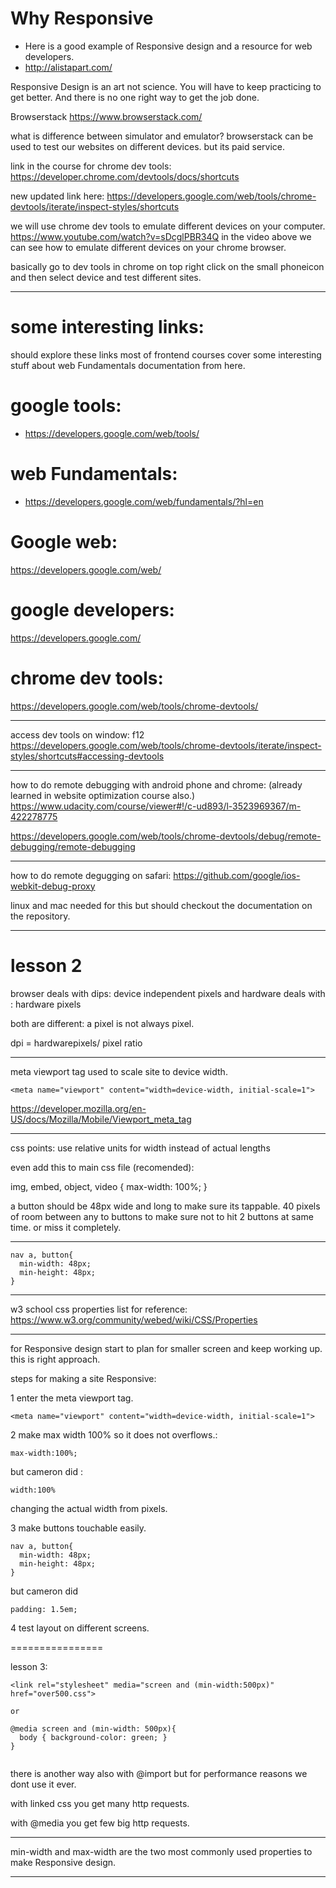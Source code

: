 Why Responsive
==============

- Here is a good example of Responsive design and a resource for web developers.
 - http://alistapart.com/

Responsive Design is an art not science. You will have to keep practicing to get better. And there is no one right way to get the job done.

Browserstack
https://www.browserstack.com/

what is difference between simulator and emulator?
browserstack can be used to test our websites on different devices. but its paid service.

link in the course for chrome dev tools:
https://developer.chrome.com/devtools/docs/shortcuts

new updated link here:
https://developers.google.com/web/tools/chrome-devtools/iterate/inspect-styles/shortcuts

we will use chrome dev tools to emulate different devices on your computer.
https://www.youtube.com/watch?v=sDcglPBR34Q
in the video above we can see how to emulate different devices on your chrome browser.

basically go to dev tools in chrome on top right click on the small phoneicon and then select device and test different sites.

---

some interesting links:
======================

should explore these links most of frontend courses cover some interesting stuff about web Fundamentals documentation from here.

google tools:
=============
- https://developers.google.com/web/tools/

web Fundamentals:
=================
- https://developers.google.com/web/fundamentals/?hl=en

Google web:
===========
https://developers.google.com/web/

google developers:
==================
https://developers.google.com/

chrome dev tools:
=================
https://developers.google.com/web/tools/chrome-devtools/

---

access dev tools on window: f12
https://developers.google.com/web/tools/chrome-devtools/iterate/inspect-styles/shortcuts#accessing-devtools

---

how to do remote debugging with android phone and chrome:
(already learned in website optimization course also.)
https://www.udacity.com/course/viewer#!/c-ud893/l-3523969367/m-422278775

https://developers.google.com/web/tools/chrome-devtools/debug/remote-debugging/remote-debugging

---

how to do remote degugging on safari:
https://github.com/google/ios-webkit-debug-proxy

linux and mac needed for this but should checkout the documentation on the repository.

---

lesson 2
========

browser deals with dips: device independent pixels
and hardware deals with : hardware pixels

  both are different: a pixel is not always pixel.

dpi = hardwarepixels/ pixel ratio

---

meta viewport tag used to scale site to device width.

```
<meta name="viewport" content="width=device-width, initial-scale=1">
```

https://developer.mozilla.org/en-US/docs/Mozilla/Mobile/Viewport_meta_tag

---

css points: use relative units for width instead of actual lengths

even add this to main css file (recomended):

img, embed, object, video {
   max-width: 100%;
 }

a button should be 48px wide and long to make sure its tappable.
40 pixels of room between any to buttons to make sure not to hit 2 buttons at same time. or miss it completely.

---
```
nav a, button{
  min-width: 48px;
  min-height: 48px;
}
```

---

w3 school css properties list for reference:
https://www.w3.org/community/webed/wiki/CSS/Properties

---

for Responsive design start to plan for smaller screen and keep working up. this is right approach.

steps for making a site Responsive:

1 enter the meta viewport tag.

```
<meta name="viewport" content="width=device-width, initial-scale=1">
```

2 make max width 100% so it does not overflows.:

```
max-width:100%;
```

but cameron did :
```
width:100%
```
changing the actual width from pixels.

3
make buttons touchable easily.
```
nav a, button{
  min-width: 48px;
  min-height: 48px;
}
```

but cameron did

```
padding: 1.5em;
```

4 test layout on different screens.

================

lesson 3:

```
<link rel="stylesheet" media="screen and (min-width:500px)" href="over500.css">

or

@media screen and (min-width: 500px){
  body { background-color: green; }
}


```

there is another way also with @import but for performance reasons we dont use it ever.

with linked css you get many http requests.

with @media you get few big http requests.

---

min-width and max-width are the two most commonly used properties to make Responsive design.

---

